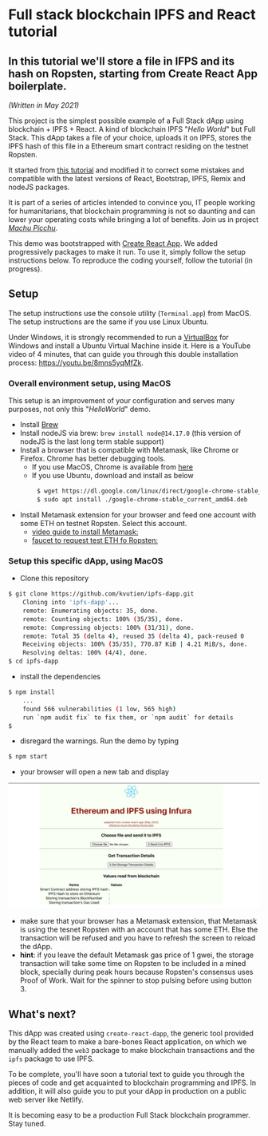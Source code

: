 # Full stack blockchain IPFS and React tutorial
## In this tutorial we'll store a file in IFPS and its hash on Ropsten, starting from Create React App boilerplate.

*(Written in May 2021)*

This project is the simplest possible example of a Full Stack dApp using blockchain + IPFS + React. A kind of blockchain IPFS "_Hello World_" but Full Stack. This dApp takes a file of your choice, uploads it on IPFS, stores the IPFS hash of this file in a Ethereum smart contract residing on the testnet Ropsten.

It started from [this tutorial](https://www.freecodecamp.org/news/hands-on-get-started-with-infura-and-ipfs-on-ethereum-b63635142af0/) and modified it to correct some mistakes and compatible with the latest versions of React, Bootstrap, IPFS, Remix and nodeJS packages.

It is part of a series of articles intended to convince you, IT people working for humanitarians, that blockchain programming is not so daunting and can lower your operating costs while bringing a lot of benefits. Join us in project *[Machu Picchu](https://kvutien-yes.medium.com/machu-picchu-how-the-blockchain-can-help-persons-in-need-8396820d13d1)*.

This demo was bootstrapped with [Create React App](https://github.com/facebook/create-react-app). We added progressively packages to make it run. To use it, simply follow the setup instructions below. To reproduce the coding yourself, follow the tutorial (in progress).

## Setup
The setup instructions use the console utility (`Terminal.app`) from MacOS. The setup instructions are the same if you use Linux Ubuntu. 

Under Windows, it is strongly recommended to run a [VirtualBox](https://www.virtualbox.org/wiki/Downloads) for Windows and install a Ubuntu Virtual Machine inside it. Here is a YouTube video of 4 minutes, that can guide you through this double installation process: https://youtu.be/8mns5yqMfZk.
### Overall environment setup, using MacOS
This setup is an improvement of your configuration and serves many purposes, not only this "_HelloWorld_" demo.
* Install [Brew](https://brew.sh/)
* Install nodeJS via brew: `brew install node@14.17.0`  (this version of nodeJS is the last long term stable support)
* Install a browser that is compatible with Metamask, like Chrome or Firefox. Chrome has better debugging tools.
  * If you use MacOS, Chrome is available from [here](https://support.google.com/chrome/answer/95346?)
  * If you use Ubuntu, download and install as below
``` bash
        $ wget https://dl.google.com/linux/direct/google-chrome-stable_current_amd64.deb
        $ sudo apt install ./google-chrome-stable_current_amd64.deb
```
* Install Metamask extension for your browser and feed one account with some ETH on testnet Ropsten. Select this account.
  * [video guide to install Metamask:](https://youtu.be/WAStJtjYI_c) 
  * [faucet to request test ETH fo Ropsten:](https://faucet.metamask.io/)
### Setup this specific dApp, using MacOS
* Clone this repository
``` bash
$ git clone https://github.com/kvutien/ipfs-dapp.git
    Cloning into 'ipfs-dapp'...
    remote: Enumerating objects: 35, done.
    remote: Counting objects: 100% (35/35), done.
    remote: Compressing objects: 100% (31/31), done.
    remote: Total 35 (delta 4), reused 35 (delta 4), pack-reused 0
    Receiving objects: 100% (35/35), 770.87 KiB | 4.21 MiB/s, done.
    Resolving deltas: 100% (4/4), done.
$ cd ipfs-dapp
```
* install the dependencies
``` bash
$ npm install
    ...
    found 566 vulnerabilities (1 low, 565 high)
    run `npm audit fix` to fix them, or `npm audit` for details
$
```
* disregard the warnings. Run the demo by typing
``` bash
$ npm start
```
* your browser will open a new tab and display

![screenshot](./screenshot.png)

* make sure that your browser has a Metamask extension, that Metamask is using the tesnet Ropsten with an account that has some ETH. Else the transaction will be refused and you have to refresh the screen to reload the dApp.
* **hint**: if you leave the default Metamask gas price of 1 gwei, the storage transaction will take some time on Ropsten to be included in a mined block, specially during peak hours because Ropsten's consensus uses Proof of Work. Wait for the spinner to stop pulsing before using button 3.
  
## What's next?
This dApp was created using `create-react-dapp`, the generic tool provided by the React team to make a bare-bones React application, on which we manually added the `web3` package to make blockchain transactions and the `ipfs` package to use IPFS.

To be complete, you'll have soon a tutorial text to guide you through the pieces of code and get acquainted to blockchain programming and IPFS. In addition, it will also guide you to put your dApp in production on a public web server like Netlify.

It is becoming easy to be a production Full Stack blockchain programmer. Stay tuned.